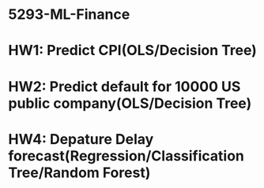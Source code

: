 # 5293-ML-Finance
# HW1: Predict CPI(OLS/Decision Tree)
# HW2: Predict default for 10000 US public company(OLS/Decision Tree)
# HW4: Depature Delay forecast(Regression/Classification Tree/Random Forest)
